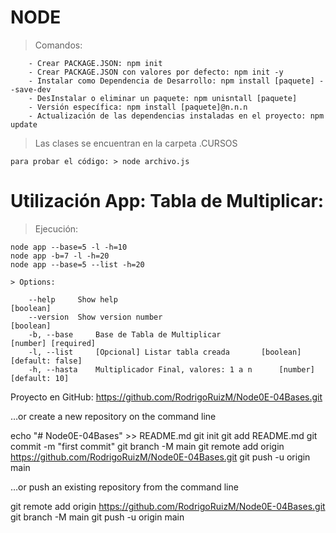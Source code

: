 # NODE

> Comandos:

        - Crear PACKAGE.JSON: npm init
        - Crear PACKAGE.JSON con valores por defecto: npm init -y
        - Instalar como Dependencia de Desarrollo: npm install [paquete] --save-dev
        - DesInstalar o eliminar un paquete: npm unisntall [paquete]
        - Versión específica: npm install [paquete]@n.n.n
        - Actualización de las dependencias instaladas en el proyecto: npm update

> Las clases se encuentran en la carpeta .CURSOS

    para probar el código: > node archivo.js

# Utilización App: Tabla de Multiplicar:

> Ejecución:

    node app --base=5 -l -h=10
    node app -b=7 -l -h=20
    node app --base=5 --list -h=20

```
> Options:

    --help     Show help                                                [boolean]
    --version  Show version number                                      [boolean]
    -b, --base     Base de Tabla de Multiplicar                [number] [required]
    -l, --list     [Opcional] Listar tabla creada       [boolean] [default: false]
    -h, --hasta    Multiplicador Final, valores: 1 a n      [number] [default: 10]
```

Proyecto en GitHub:
https://github.com/RodrigoRuizM/Node0E-04Bases.git

…or create a new repository on the command line

echo "# Node0E-04Bases" >> README.md
git init
git add README.md
git commit -m "first commit"
git branch -M main
git remote add origin https://github.com/RodrigoRuizM/Node0E-04Bases.git
git push -u origin main

…or push an existing repository from the command line

git remote add origin https://github.com/RodrigoRuizM/Node0E-04Bases.git
git branch -M main
git push -u origin main
